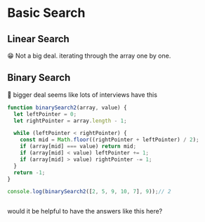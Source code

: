 # Basic Search

## Linear Search
😁 Not a big deal. iterating through the array one by one.

## Binary Search
🤩 bigger deal seems like lots of interviews have this

``` javascript
function binarySearch2(array, value) {
  let leftPointer = 0;
  let rightPointer = array.length - 1;

  while (leftPointer < rightPointer) {
    const mid = Math.floor((rightPointer + leftPointer) / 2);
    if (array[mid] === value) return mid;
    if (array[mid] < value) leftPointer += 1;
    if (array[mid] > value) rightPointer -= 1;
  }
  return -1;
}

console.log(binarySearch2([2, 5, 9, 10, 7], 9));// 2



``` 
would it be helpful to have the answers like this here?
